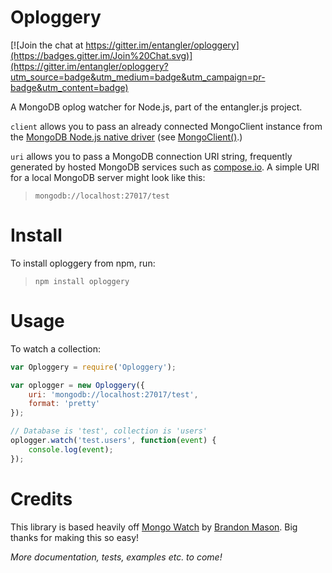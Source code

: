 Oploggery
=========

[![Join the chat at https://gitter.im/entangler/oploggery](https://badges.gitter.im/Join%20Chat.svg)](https://gitter.im/entangler/oploggery?utm_source=badge&utm_medium=badge&utm_campaign=pr-badge&utm_content=badge)

A MongoDB oplog watcher for Node.js, part of the entangler.js project.

`client` allows you to pass an already connected MongoClient instance from the [MongoDB Node.js native driver](https://github.com/mongodb/node-mongodb-native) (see [MongoClient()](http://mongodb.github.io/node-mongodb-native/api-generated/mongoclient.html).)

`uri` allows you to pass a MongoDB connection URI string, frequently generated by hosted MongoDB services such as [compose.io](http://compose.io/).  A simple URI for a local MongoDB server might look like this:

> `mongodb://localhost:27017/test`

# Install

To install oploggery from npm, run: 

> `npm install oploggery`

# Usage

To watch a collection:

```JavaScript
var Oploggery = require('Oploggery');

var oplogger = new Oploggery({
	uri: 'mongodb://localhost:27017/test',
	format: 'pretty'
});

// Database is 'test', collection is 'users'
oplogger.watch('test.users', function(event) {
	console.log(event);
});
```

# Credits

This library is based heavily off [Mongo Watch](https://github.com/TorchlightSoftware/mongo-watch) by [Brandon Mason](https://github.com/bitmage).  Big thanks for making this so easy!

*More documentation, tests, examples etc. to come!*

